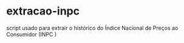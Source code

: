 # extracao-inpc
script usado para extrair o histórico do Índice Nacional de Preços ao Consumidor (INPC )
